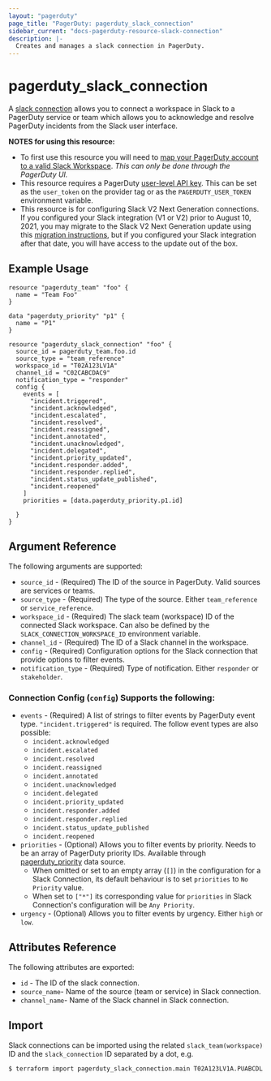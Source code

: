```yaml
---
layout: "pagerduty"
page_title: "PagerDuty: pagerduty_slack_connection"
sidebar_current: "docs-pagerduty-resource-slack-connection"
description: |-
  Creates and manages a slack connection in PagerDuty.
---
```


# pagerduty\_slack\_connection

A [slack connection](https://developer.pagerduty.com/api-reference/YXBpOjExMjA5NTQ0-pager-duty-slack-integration-api) allows you to connect a workspace in Slack to a PagerDuty service or team which allows you to acknowledge and resolve PagerDuty incidents from the Slack user interface.

**NOTES for using this resource:**
* To first use this resource you will need to [map your PagerDuty account to a valid Slack Workspace](https://support.pagerduty.com/docs/slack-integration-guide#integration-walkthrough). *This can only be done through the PagerDuty UI.*
* This resource requires a PagerDuty [user-level API key](https://support.pagerduty.com/docs/generating-api-keys#section-generating-a-personal-rest-api-key). This can be set as the `user_token` on the provider tag or as the `PAGERDUTY_USER_TOKEN` environment variable.
* This resource is for configuring Slack V2 Next Generation connections. If you configured your Slack integration (V1 or V2) prior to August 10, 2021, you may migrate to the Slack V2 Next Generation update using this [migration instructions](https://support.pagerduty.com/docs/slack-integration-guide#migrate-to-slack-v2-next-generation), but if you configured your Slack integration after that date, you will have access to the update out of the box.
## Example Usage

```hcl
resource "pagerduty_team" "foo" {
  name = "Team Foo"
}

data "pagerduty_priority" "p1" {
  name = "P1"
}

resource "pagerduty_slack_connection" "foo" {
  source_id = pagerduty_team.foo.id
  source_type = "team_reference"
  workspace_id = "T02A123LV1A"
  channel_id = "C02CABCDAC9"
  notification_type = "responder"
  config {
    events = [
      "incident.triggered",
      "incident.acknowledged",
      "incident.escalated",
      "incident.resolved",
      "incident.reassigned",
      "incident.annotated",
      "incident.unacknowledged",
      "incident.delegated",
      "incident.priority_updated",
      "incident.responder.added",
      "incident.responder.replied",
      "incident.status_update_published",
      "incident.reopened"
    ]
    priorities = [data.pagerduty_priority.p1.id]

  }
}
```

## Argument Reference

The following arguments are supported:

  * `source_id` - (Required) The ID of the source in PagerDuty. Valid sources are services or teams.
  * `source_type` - (Required) The type of the source. Either `team_reference` or `service_reference`.
  * `workspace_id` - (Required) The slack team (workspace) ID of the connected Slack workspace. Can also be defined by the `SLACK_CONNECTION_WORKSPACE_ID` environment variable.
  * `channel_id` - (Required) The ID of a Slack channel in the workspace.
  * `config` - (Required) Configuration options for the Slack connection that provide options to filter events.
  * `notification_type` - (Required) Type of notification. Either `responder` or `stakeholder`.

### Connection Config (`config`) Supports the following:

  * `events` - (Required) A list of strings to filter events by PagerDuty event type. `"incident.triggered"` is required. The follow event types are also possible:
    - `incident.acknowledged`
    - `incident.escalated`
    - `incident.resolved`
    - `incident.reassigned`
    - `incident.annotated`
    - `incident.unacknowledged`
    - `incident.delegated`
    - `incident.priority_updated`
    - `incident.responder.added`
    - `incident.responder.replied`
    - `incident.status_update_published`
    - `incident.reopened`
  * `priorities` - (Optional) Allows you to filter events by priority. Needs to be an array of PagerDuty priority IDs. Available through [pagerduty_priority](https://registry.terraform.io/providers/PagerDuty/pagerduty/latest/docs/data-sources/priority) data source.
    - When omitted or set to an empty array (`[]`) in the configuration for a Slack Connection, its default behaviour is to set `priorities` to `No Priority` value.
    - When set to `["*"]` its corresponding value for `priorities` in Slack Connection's configuration will be `Any Priority`.
  * `urgency` - (Optional) Allows you to filter events by urgency. Either `high` or `low`.

## Attributes Reference

The following attributes are exported:

  * `id` - The ID of the slack connection.
  * `source_name`- Name of the source (team or service) in Slack connection.
  * `channel_name`- Name of the Slack channel in Slack connection.

## Import

Slack connections can be imported using the related `slack_team(workspace)` ID and the `slack_connection` ID separated by a dot, e.g.

```
$ terraform import pagerduty_slack_connection.main T02A123LV1A.PUABCDL
```
